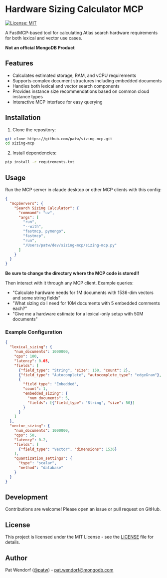 # Hardware Sizing Calculator MCP

[![License: MIT](https://img.shields.io/badge/License-MIT-yellow.svg)](https://opensource.org/licenses/MIT)

A FastMCP-based tool for calculating Atlas search hardware requirements for both lexical and vector use cases. 

**Not an official MongoDB Product**

## Features

- Calculates estimated storage, RAM, and vCPU requirements
- Supports complex document structures including embedded documents
- Handles both lexical and vector search components
- Provides instance size recommendations based on common cloud instance types
- Interactive MCP interface for easy querying

## Installation

1. Clone the repository:
```bash
git clone https://github.com/patw/sizing-mcp.git
cd sizing-mcp
```

2. Install dependencies:
```bash
pip install -r requirements.txt
```

## Usage

Run the MCP server in claude desktop or other MCP clients with this config:
```json
{
  "mcpServers": {
    "Search Sizing Calculator": {
      "command": "uv",
      "args": [
        "run",
        "--with",
        "fastmcp, pymongo",
        "fastmcp",
        "run",
        "/Users/patw/dev/sizing-mcp/sizing-mcp.py"
      ]
    }
  }
}
```
**Be sure to change the directory where the MCP code is stored!!**


Then interact with it through any MCP client. Example queries:
- "Calculate hardware needs for 1M documents with 1536-dim vectors and some string fields"
- "What sizing do I need for 10M documents with 5 embedded comments each?"
- "Give me a hardware estimate for a lexical-only setup with 50M documents"

### Example Configuration

```json
{
  "lexical_sizing": {
    "num_documents": 1000000,
    "qps": 100,
    "latency": 0.05,
    "fields": [
      {"field_type": "String", "size": 150, "count": 2},
      {"field_type": "Autocomplete", "autocomplete_type": "edgeGram"},
      {
        "field_type": "Embedded",
        "count": 1,
        "embedded_sizing": {
          "num_documents": 5,
          "fields": [{"field_type": "String", "size": 50}]
        }
      }
    ]
  },
  "vector_sizing": {
    "num_documents": 1000000,
    "qps": 50,
    "latency": 0.2,
    "fields": [
      {"field_type": "Vector", "dimensions": 1536}
    ],
    "quantization_settings": {
      "type": "scalar",
      "method": "database"
    }
  }
}
```

## Development

Contributions are welcome! Please open an issue or pull request on GitHub.

## License

This project is licensed under the MIT License - see the [LICENSE](LICENSE) file for details.

## Author

Pat Wendorf ([@patw](https://github.com/patw)) - pat.wendorf@mongodb.com
